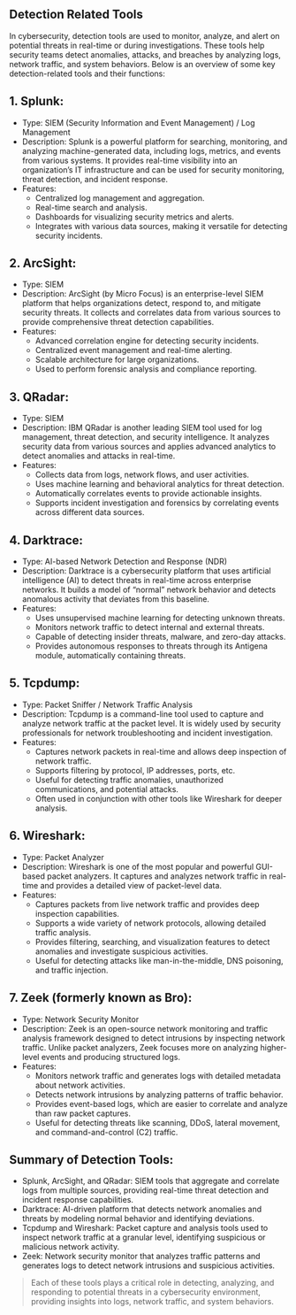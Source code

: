 ## Detection Related Tools
In cybersecurity, detection tools are used to monitor, analyze, and alert on potential threats in real-time or during investigations. These tools help security teams detect anomalies, attacks, and breaches by analyzing logs, network traffic, and system behaviors. Below is an overview of some key detection-related tools and their functions:

## 1. Splunk:
  - Type: SIEM (Security Information and Event Management) / Log Management
  - Description: Splunk is a powerful platform for searching, monitoring, and analyzing machine-generated data, including logs, metrics, and events from various systems. It provides real-time visibility into an organization’s IT infrastructure and can be used for security monitoring, threat detection, and incident response.
  - Features:
    - Centralized log management and aggregation.
    - Real-time search and analysis.
    - Dashboards for visualizing security metrics and alerts.
    - Integrates with various data sources, making it versatile for detecting security incidents.

## 2. ArcSight:
  - Type: SIEM
  - Description: ArcSight (by Micro Focus) is an enterprise-level SIEM platform that helps organizations detect, respond to, and mitigate security threats. It collects and correlates data from various sources to provide comprehensive threat detection capabilities.
  - Features:
    - Advanced correlation engine for detecting security incidents.
    - Centralized event management and real-time alerting.
    - Scalable architecture for large organizations.
    - Used to perform forensic analysis and compliance reporting.

## 3. QRadar:
  - Type: SIEM
  - Description: IBM QRadar is another leading SIEM tool used for log management, threat detection, and security intelligence. It analyzes security data from various sources and applies advanced analytics to detect anomalies and attacks in real-time.
  - Features:
    - Collects data from logs, network flows, and user activities.
    - Uses machine learning and behavioral analytics for threat detection.
    - Automatically correlates events to provide actionable insights.
    - Supports incident investigation and forensics by correlating events across different data sources.

## 4. Darktrace:
  - Type: AI-based Network Detection and Response (NDR)
  - Description: Darktrace is a cybersecurity platform that uses artificial intelligence (AI) to detect threats in real-time across enterprise networks. It builds a model of “normal” network behavior and detects anomalous activity that deviates from this baseline.
  - Features:
    - Uses unsupervised machine learning for detecting unknown threats.
    - Monitors network traffic to detect internal and external threats.
    - Capable of detecting insider threats, malware, and zero-day attacks.
    - Provides autonomous responses to threats through its Antigena module, automatically containing threats.

## 5. Tcpdump:
  - Type: Packet Sniffer / Network Traffic Analysis
  - Description: Tcpdump is a command-line tool used to capture and analyze network traffic at the packet level. It is widely used by security professionals for network troubleshooting and incident investigation.
  - Features:
    - Captures network packets in real-time and allows deep inspection of network traffic.
    - Supports filtering by protocol, IP addresses, ports, etc.
    - Useful for detecting traffic anomalies, unauthorized communications, and potential attacks.
    - Often used in conjunction with other tools like Wireshark for deeper analysis.

## 6. Wireshark:
  - Type: Packet Analyzer
  - Description: Wireshark is one of the most popular and powerful GUI-based packet analyzers. It captures and analyzes network traffic in real-time and provides a detailed view of packet-level data.
  - Features:
    - Captures packets from live network traffic and provides deep inspection capabilities.
    - Supports a wide variety of network protocols, allowing detailed traffic analysis.
    - Provides filtering, searching, and visualization features to detect anomalies and investigate suspicious activities.
    - Useful for detecting attacks like man-in-the-middle, DNS poisoning, and traffic injection.

## 7. Zeek (formerly known as Bro):
  - Type: Network Security Monitor
  - Description: Zeek is an open-source network monitoring and traffic analysis framework designed to detect intrusions by inspecting network traffic. Unlike packet analyzers, Zeek focuses more on analyzing higher-level events and producing structured logs.
  - Features:
    - Monitors network traffic and generates logs with detailed metadata about network activities.
    - Detects network intrusions by analyzing patterns of traffic behavior.
    - Provides event-based logs, which are easier to correlate and analyze than raw packet captures.
    - Useful for detecting threats like scanning, DDoS, lateral movement, and command-and-control (C2) traffic.

## Summary of Detection Tools:
  - Splunk, ArcSight, and QRadar: SIEM tools that aggregate and correlate logs from multiple sources, providing real-time threat detection and incident response capabilities.
  - Darktrace: AI-driven platform that detects network anomalies and threats by modeling normal behavior and identifying deviations.
  - Tcpdump and Wireshark: Packet capture and analysis tools used to inspect network traffic at a granular level, identifying suspicious or malicious network activity.
  - Zeek: Network security monitor that analyzes traffic patterns and generates logs to detect network intrusions and suspicious activities.

> Each of these tools plays a critical role in detecting, analyzing, and responding to potential threats in a cybersecurity environment, providing insights into logs, network traffic, and system behaviors.
